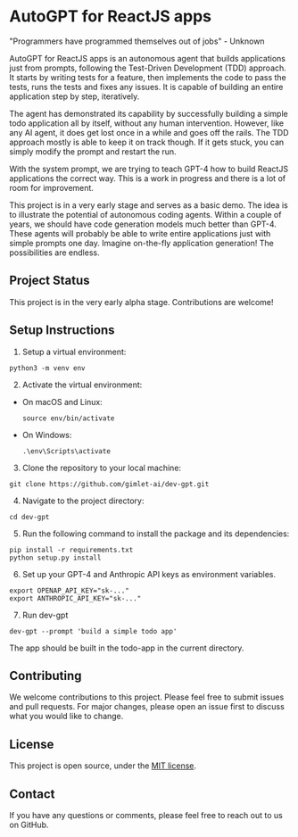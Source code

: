 # AutoGPT for ReactJS apps

"Programmers have programmed themselves out of jobs" - Unknown

AutoGPT for ReactJS apps is an autonomous agent that builds applications just from prompts, following the Test-Driven Development (TDD) approach. It starts by writing tests for a feature, then implements the code to pass the tests, runs the tests and fixes any issues. It is capable of building an entire application step by step, iteratively. 

The agent has demonstrated its capability by successfully building a simple todo application all by itself, without any human intervention. However, like any AI agent, it does get lost once in a while and goes off the rails. The TDD approach mostly is able to keep it on track though. If it gets stuck, you can simply modify the prompt and restart the run.

With the system prompt, we are trying to teach GPT-4 how to build ReactJS applications the correct way. This is a work in progress and there is a lot of room for improvement.

This project is in a very early stage and serves as a basic demo. The idea is to illustrate the potential of autonomous coding agents. Within a couple of years, we should have code generation models much better than GPT-4. These agents will probably be able to write entire applications just with simple prompts one day. Imagine on-the-fly application generation! The possibilities are endless.

## Project Status

This project is in the very early alpha stage. Contributions are welcome!

## Setup Instructions

1. Setup a virtual environment:
```
python3 -m venv env
```

2. Activate the virtual environment:
- On macOS and Linux:
  ```
  source env/bin/activate
  ```
- On Windows:
  ```
  .\env\Scripts\activate
  ```
3. Clone the repository to your local machine:
```
git clone https://github.com/gimlet-ai/dev-gpt.git

```
4. Navigate to the project directory:
```
cd dev-gpt
```

5. Run the following command to install the package and its dependencies:
```
pip install -r requirements.txt
python setup.py install
```

6. Set up your GPT-4 and Anthropic API keys as environment variables.
```
export OPENAP_API_KEY="sk-..."
export ANTHROPIC_API_KEY="sk-..."
```

7. Run dev-gpt
```
dev-gpt --prompt 'build a simple todo app'
```

The app should be built in the todo-app in the current directory.


## Contributing

We welcome contributions to this project. Please feel free to submit issues and pull requests. For major changes, please open an issue first to discuss what you would like to change.

## License

This project is open source, under the [MIT license](LICENSE).

## Contact

If you have any questions or comments, please feel free to reach out to us on GitHub.
